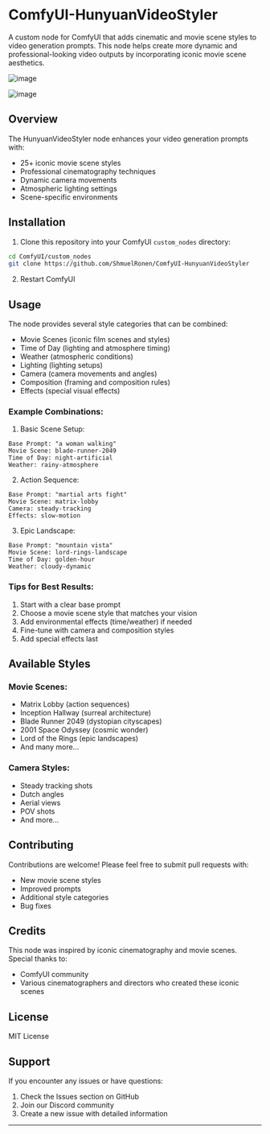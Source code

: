 # ComfyUI-HunyuanVideoStyler

A custom node for ComfyUI that adds cinematic and movie scene styles to video generation prompts. This node helps create more dynamic and professional-looking video outputs by incorporating iconic movie scene aesthetics.

![image](https://github.com/user-attachments/assets/758fadaf-810d-457a-9522-b73e09f547d9)

![image](https://github.com/user-attachments/assets/65d24b7b-d18d-43b1-bafd-6b116ae4f0b0)


## Overview
The HunyuanVideoStyler node enhances your video generation prompts with:
- 25+ iconic movie scene styles
- Professional cinematography techniques
- Dynamic camera movements
- Atmospheric lighting settings
- Scene-specific environments

## Installation

1. Clone this repository into your ComfyUI `custom_nodes` directory:
```bash
cd ComfyUI/custom_nodes
git clone https://github.com/ShmuelRonen/ComfyUI-HunyuanVideoStyler
```

2. Restart ComfyUI

## Usage

The node provides several style categories that can be combined:
- Movie Scenes (iconic film scenes and styles)
- Time of Day (lighting and atmosphere timing)
- Weather (atmospheric conditions)
- Lighting (lighting setups)
- Camera (camera movements and angles)
- Composition (framing and composition rules)
- Effects (special visual effects)

### Example Combinations:

1. Basic Scene Setup:
```
Base Prompt: "a woman walking"
Movie Scene: blade-runner-2049
Time of Day: night-artificial
Weather: rainy-atmosphere
```

2. Action Sequence:
```
Base Prompt: "martial arts fight"
Movie Scene: matrix-lobby
Camera: steady-tracking
Effects: slow-motion
```

3. Epic Landscape:
```
Base Prompt: "mountain vista"
Movie Scene: lord-rings-landscape
Time of Day: golden-hour
Weather: cloudy-dynamic
```

### Tips for Best Results:

1. Start with a clear base prompt
2. Choose a movie scene style that matches your vision
3. Add environmental effects (time/weather) if needed
4. Fine-tune with camera and composition styles
5. Add special effects last

## Available Styles

### Movie Scenes:
- Matrix Lobby (action sequences)
- Inception Hallway (surreal architecture)
- Blade Runner 2049 (dystopian cityscapes)
- 2001 Space Odyssey (cosmic wonder)
- Lord of the Rings (epic landscapes)
- And many more...

### Camera Styles:
- Steady tracking shots
- Dutch angles
- Aerial views
- POV shots
- And more...

## Contributing

Contributions are welcome! Please feel free to submit pull requests with:
- New movie scene styles
- Improved prompts
- Additional style categories
- Bug fixes

## Credits

This node was inspired by iconic cinematography and movie scenes. Special thanks to:
- ComfyUI community
- Various cinematographers and directors who created these iconic scenes

## License

MIT License

## Support

If you encounter any issues or have questions:
1. Check the Issues section on GitHub
2. Join our Discord community
3. Create a new issue with detailed information

---

